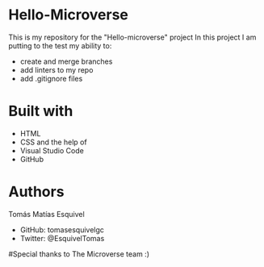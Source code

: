 # Hello-Microverse
This is my repository for the "Hello-microverse" project
In this project I am putting to the test my ability to:
- create and merge branches
- add linters to my repo
- add .gitignore files

# Built with
- HTML
- CSS
and the help of
- Visual Studio Code
- GitHub

# Authors
Tomás Matías Esquivel
- GitHub: tomasesquivelgc
- Twitter: @EsquivelTomas

#Special thanks to
The Microverse team :)
